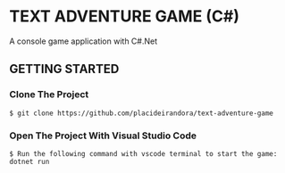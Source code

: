 # TEXT ADVENTURE GAME (C#)
A console game application with C#.Net

## GETTING STARTED

### Clone The Project

```
$ git clone https://github.com/placideirandora/text-adventure-game
```

### Open The Project With Visual Studio Code

```
$ Run the following command with vscode terminal to start the game: dotnet run
```
